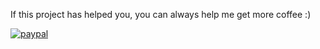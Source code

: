 If this project has helped you, you can always help me get more coffee :)

[![paypal](https://www.paypalobjects.com/en_US/i/btn/btn_donateCC_LG.gif)](https://www.paypal.com/cgi-bin/webscr?cmd=_s-xclick&hosted_button_id=5P4D8VFUDT7MW&source=url)
